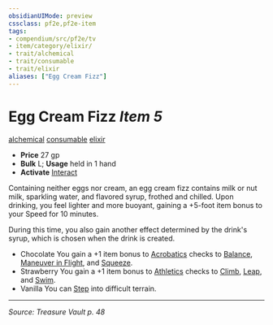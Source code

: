 ```yaml
---
obsidianUIMode: preview
cssclass: pf2e,pf2e-item
tags:
- compendium/src/pf2e/tv
- item/category/elixir/
- trait/alchemical
- trait/consumable
- trait/elixir
aliases: ["Egg Cream Fizz"]
---
```

# Egg Cream Fizz *Item 5*  
[alchemical](alchemical.md "Alchemical Item Trait")  [consumable](consumable.md "Consumable Item Trait")  [elixir](elixir.md "Elixir Item Trait")  

- **Price** 27 gp
- **Bulk** L; **Usage** held in 1 hand
- **Activate** [Interact](interact.md)

Containing neither eggs nor cream, an egg cream fizz contains milk or nut milk, sparkling water, and flavored syrup, frothed and chilled. Upon drinking, you feel lighter and more buoyant, gaining a +5-foot item bonus to your Speed for 10 minutes.

During this time, you also gain another effect determined by the drink's syrup, which is chosen when the drink is created.

- Chocolate You gain a +1 item bonus to [Acrobatics](skills.md#Acrobatics) checks to [Balance](balance.md), [Maneuver in Flight](maneuver-in-flight.md), and [Squeeze](squeeze.md).
- Strawberry You gain a +1 item bonus to [Athletics](skills.md#Athletics) checks to [Climb](climb.md), [Leap](leap.md), and [Swim](swim.md).
- Vanilla You can [Step](step.md) into difficult terrain.


---
*Source: Treasure Vault p. 48*